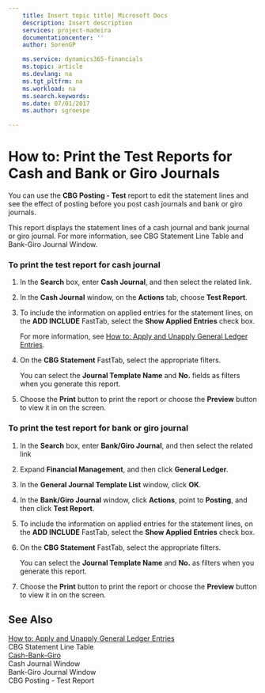 ```yaml
---
    title: Insert topic title| Microsoft Docs
    description: Insert description
    services: project-madeira
    documentationcenter: ''
    author: SorenGP

    ms.service: dynamics365-financials
    ms.topic: article
    ms.devlang: na
    ms.tgt_pltfrm: na
    ms.workload: na
    ms.search.keywords:
    ms.date: 07/01/2017
    ms.author: sgroespe

---
```

# How to: Print the Test Reports for Cash and Bank or Giro Journals
You can use the **CBG Posting - Test** report to edit the statement lines and see the effect of posting before you post cash journals and bank or giro journals.  
  
 This report displays the statement lines of a cash journal and bank journal or giro journal. For more information, see CBG Statement Line Table and Bank-Giro Journal Window.  
  
### To print the test report for cash journal  
  
1.  In the **Search** box, enter **Cash Journal**, and then select the related link.  
  
2.  In the **Cash Journal** window, on the **Actions** tab, choose **Test Report**.  
  
3.  To include the information on applied entries for the statement lines, on the **ADD INCLUDE<!--[!INCLUDE[bp_optionsheading](includes/bp_optionsheading_md.md)]-->** FastTab, select the **Show Applied Entries** check box.  
  
     For more information, see [How to: Apply and Unapply General Ledger Entries](how-to-apply-and-unapply-general-ledger-entries.md).  
  
4.  On the **CBG Statement** FastTab, select the appropriate filters.  
  
     You can select the **Journal Template Name** and **No.** fields as filters when you generate this report.  
  
5.  Choose the **Print** button to print the report or choose the **Preview** button to view it in on the screen.  
  
### To print the test report for bank or giro journal  
  
1.  In the **Search** box, enter **Bank\/Giro Journal**, and then select the related link  
  
2.  Expand **Financial Management**, and then click **General Ledger**.  
  
3.  In the **General Journal Template List** window, click **OK**.  
  
4.  In the **Bank\/Giro Journal** window, click **Actions**, point to **Posting**, and then click **Test Report**.  
  
5.  To include the information on applied entries for the statement lines, on the **ADD INCLUDE<!--[!INCLUDE[bp_optionsheading](includes/bp_optionsheading_md.md)]-->** FastTab, select the **Show Applied Entries** check box.  
  
6.  On the **CBG Statement** FastTab, select the appropriate filters.  
  
     You can select the **Journal Template Name** and **No.** as filters when you generate this report.  
  
7.  Choose the **Print** button to print the report or choose the **Preview** button to view it in on the screen.  
  
## See Also  
 [How to: Apply and Unapply General Ledger Entries](how-to-apply-and-unapply-general-ledger-entries.md)   
 CBG Statement Line Table   
 [Cash-Bank-Giro](cash-bank-giro.md)   
 Cash Journal Window   
 Bank-Giro Journal Window   
 CBG Posting - Test Report